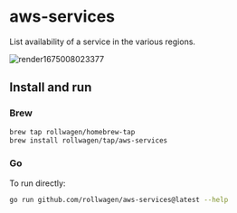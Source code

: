 # aws-services

List availability of a service in the various regions.

![render1675008023377](https://user-images.githubusercontent.com/7364201/215338784-f0d93613-a044-4d0f-8c21-9d22e8faeaf3.gif)


## Install and run

### Brew

```sh
brew tap rollwagen/homebrew-tap
brew install rollwagen/tap/aws-services
```

### Go

To run directly:

```sh
go run github.com/rollwagen/aws-services@latest --help
```
